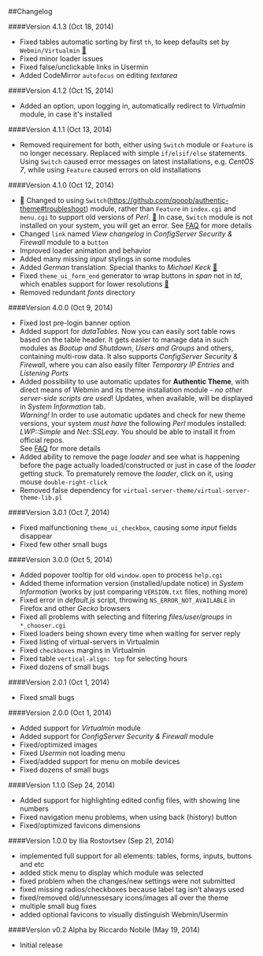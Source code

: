 ##Changelog

####Version 4.1.3 (Oct 18, 2014)
* Fixed tables automatic sorting by first `th`, to keep defaults set by `Webmin/Virtualmin` [:paperclip:](https://github.com/qooob/authentic-theme/issues/8)
* Fixed minor loader issues
* Fixed false/unclickable links in Usermin
* Added CodeMirror `autofocus` on editing _textarea_

####Version 4.1.2 (Oct 15, 2014)
* Added an option, upon logging in, automatically redirect to _Virtualmin_ module, in case it's installed

####Version 4.1.1 (Oct 13, 2014)
* Removed requirement for both, either using `Switch` module or `Feature` is no longer necessary. Replaced with simple `if/elsif/else` statements. Using `Switch` caused error messages on latest installations, e.g. _CentOS 7_, while using `Feature` caused errors on old installations

####Version 4.1.0 (Oct 12, 2014)

* :round_pushpin: Changed to using `Switch`(https://github.com/qooob/authentic-theme#troubleshoot) module, rather than `Feature` in `index.cgi` and `menu.cgi` to support old versions of _Perl_. [:paperclip:](https://github.com/qooob/authentic-theme/issues/2) In case, `Switch` module is not installed on your system, you will get an error. See [FAQ](https://github.com/qooob/authentic-theme#troubleshoot) for more details
* Changed `link` named _View changelog_ in _ConfigServer Security & Firewall_ module to a `button`
* Improved loader animation and behavior
* Added many missing _input_ stylings in some modules
* Added _German_ translation. Special thanks to _Michael Keck_ [:paperclip:](https://github.com/qooob/authentic-theme/issues/3)
* Fixed `theme_ui_form_end` generator to wrap buttons in _span_ not in _td_, which enables support for lower resolutions [:paperclip:](https://github.com/qooob/authentic-theme/issues/4)
* Removed redundant _fonts_ directory

####Version 4.0.0 (Oct 9, 2014)
 * Fixed lost pre-login banner option
 * Added support for _dataTables_. Now you can easily sort table rows based on the table header. It gets easier to manage data in such modules as _Bootup and Shutdown_, _Users and Groups_ and others, containing multi-row data. It also supports _ConfigServer Security & Firewall_, where you can also easily filter _Temporary IP Entries_ and _Listening Ports_
 * Added possibility to use automatic updates for **Authentic Theme**, with direct means of Webmin and its theme installation module - _no other server-side scripts are used_! Updates, when available, will be displayed in *System Information* tab.<br>*Warning!* In order to use automatic updates and check for new theme versions, your system _must have_ the following _Perl_ modules installed: _LWP::Simple_ and _Net::SSLeay_. You should be able to install it from official repos.<br>See [FAQ](https://github.com/qooob/authentic-theme#troubleshoot) for more details
 * Added ability to remove the page _loader_ and see what is happening before the page actually loaded/constructed or just in case of the _loader_ getting stuck. To prematurely remove the _loader_, click on it, using mouse `double-right-click`
 * Removed false dependency for `virtual-server-theme/virtual-server-theme-lib.pl`

####Version 3.0.1 (Oct 7, 2014)
 * Fixed malfunctioning `theme_ui_checkbox`, causing some _input_ fields disappear
 * Fixed few other small bugs

####Version 3.0.0 (Oct 5, 2014)
* Added popover tooltip for old `window.open` to process `help.cgi`
* Added theme information version (installed/update notice) in _System Information_ (works by just comparing `VERSION.txt` files, nothing more)
* Fixed error in _default.js_ script, throwing `NS_ERROR_NOT_AVAILABLE` in Firefox and other _Gecko_ browsers
* Fixed all problems with selecting and filtering _files/user/groups_ in `*_chooser.cgi`
* Fixed loaders being shown every time when waiting for server reply
* Fixed listing of virtual-servers in Virtualmin
* Fixed `checkboxes` margins in Virtualmin
* Fixed table `vertical-align: top` for selecting hours
* Fixed dozens of small bugs

####Version 2.0.1 (Oct 1, 2014)
* Fixed small bugs

####Version 2.0.0 (Oct 1, 2014)
* Added support for _Virtualmin_ module
* Added support for _ConfigServer Security & Firewall_ module
* Fixed/optimized images
* Fixed _Usermin_ not loading menu
* Fixed/added support for menu on mobile devices
* Fixed dozens of small bugs

####Version 1.1.0 (Sep 24, 2014)
* Added support for highlighting edited config files, with showing line numbers
* Fixed navigation menu problems, when using back (history) button
* Fixed/optimized favicons dimensions

####Version 1.0.0 by Ilia Rostovtsev (Sep 21, 2014)
* implemented full support for all elements: tables, forms, inputs, buttons and etc
* added stick menu to display which module was selected
* fixed problem when the changes/new settings were not submitted
* fixed missing radios/checkboxes because label tag isn't always used
* fixed/removed old/unnessesary icons/images all over the theme
* multiple small bug fixes
* added optional favicons to visually distinguish Webmin/Usermin

####Version v0.2 Alpha by Riccardo Nobile (May 19, 2014)
* Initial release
